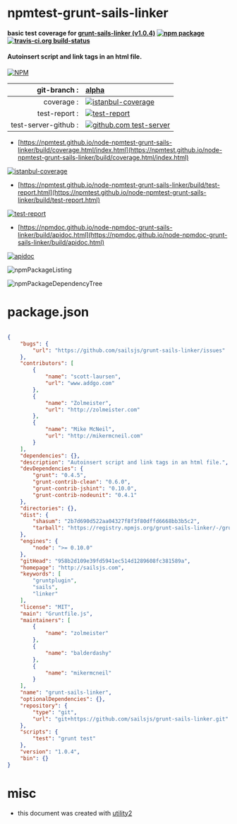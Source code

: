 # npmtest-grunt-sails-linker

#### basic test coverage for  [grunt-sails-linker (v1.0.4)](http://sailsjs.com)  [![npm package](https://img.shields.io/npm/v/npmtest-grunt-sails-linker.svg?style=flat-square)](https://www.npmjs.org/package/npmtest-grunt-sails-linker) [![travis-ci.org build-status](https://api.travis-ci.org/npmtest/node-npmtest-grunt-sails-linker.svg)](https://travis-ci.org/npmtest/node-npmtest-grunt-sails-linker)

#### Autoinsert script and link tags in an html file.

[![NPM](https://nodei.co/npm/grunt-sails-linker.png?downloads=true&downloadRank=true&stars=true)](https://www.npmjs.com/package/grunt-sails-linker)

| git-branch : | [alpha](https://github.com/npmtest/node-npmtest-grunt-sails-linker/tree/alpha)|
|--:|:--|
| coverage : | [![istanbul-coverage](https://npmtest.github.io/node-npmtest-grunt-sails-linker/build/coverage.badge.svg)](https://npmtest.github.io/node-npmtest-grunt-sails-linker/build/coverage.html/index.html)|
| test-report : | [![test-report](https://npmtest.github.io/node-npmtest-grunt-sails-linker/build/test-report.badge.svg)](https://npmtest.github.io/node-npmtest-grunt-sails-linker/build/test-report.html)|
| test-server-github : | [![github.com test-server](https://npmtest.github.io/node-npmtest-grunt-sails-linker/GitHub-Mark-32px.png)](https://npmtest.github.io/node-npmtest-grunt-sails-linker/build/app/index.html) | | build-artifacts : | [![build-artifacts](https://npmtest.github.io/node-npmtest-grunt-sails-linker/glyphicons_144_folder_open.png)](https://github.com/npmtest/node-npmtest-grunt-sails-linker/tree/gh-pages/build)|

- [https://npmtest.github.io/node-npmtest-grunt-sails-linker/build/coverage.html/index.html](https://npmtest.github.io/node-npmtest-grunt-sails-linker/build/coverage.html/index.html)

[![istanbul-coverage](https://npmtest.github.io/node-npmtest-grunt-sails-linker/build/screenCapture.buildCi.browser.%252Ftmp%252Fbuild%252Fcoverage.lib.html.png)](https://npmtest.github.io/node-npmtest-grunt-sails-linker/build/coverage.html/index.html)

- [https://npmtest.github.io/node-npmtest-grunt-sails-linker/build/test-report.html](https://npmtest.github.io/node-npmtest-grunt-sails-linker/build/test-report.html)

[![test-report](https://npmtest.github.io/node-npmtest-grunt-sails-linker/build/screenCapture.buildCi.browser.%252Ftmp%252Fbuild%252Ftest-report.html.png)](https://npmtest.github.io/node-npmtest-grunt-sails-linker/build/test-report.html)

- [https://npmdoc.github.io/node-npmdoc-grunt-sails-linker/build/apidoc.html](https://npmdoc.github.io/node-npmdoc-grunt-sails-linker/build/apidoc.html)

[![apidoc](https://npmdoc.github.io/node-npmdoc-grunt-sails-linker/build/screenCapture.buildCi.browser.%252Ftmp%252Fbuild%252Fapidoc.html.png)](https://npmdoc.github.io/node-npmdoc-grunt-sails-linker/build/apidoc.html)

![npmPackageListing](https://npmtest.github.io/node-npmtest-grunt-sails-linker/build/screenCapture.npmPackageListing.svg)

![npmPackageDependencyTree](https://npmtest.github.io/node-npmtest-grunt-sails-linker/build/screenCapture.npmPackageDependencyTree.svg)



# package.json

```json

{
    "bugs": {
        "url": "https://github.com/sailsjs/grunt-sails-linker/issues"
    },
    "contributors": [
        {
            "name": "scott-laursen",
            "url": "www.addgo.com"
        },
        {
            "name": "Zolmeister",
            "url": "http://zolmeister.com"
        },
        {
            "name": "Mike McNeil",
            "url": "http://mikermcneil.com"
        }
    ],
    "dependencies": {},
    "description": "Autoinsert script and link tags in an html file.",
    "devDependencies": {
        "grunt": "0.4.5",
        "grunt-contrib-clean": "0.6.0",
        "grunt-contrib-jshint": "0.10.0",
        "grunt-contrib-nodeunit": "0.4.1"
    },
    "directories": {},
    "dist": {
        "shasum": "2b7d690d522aa04327f8f3f80dffd6668bb3b5c2",
        "tarball": "https://registry.npmjs.org/grunt-sails-linker/-/grunt-sails-linker-1.0.4.tgz"
    },
    "engines": {
        "node": ">= 0.10.0"
    },
    "gitHead": "958b2d109e39fd5941ec514d1289608fc381589a",
    "homepage": "http://sailsjs.com",
    "keywords": [
        "gruntplugin",
        "sails",
        "linker"
    ],
    "license": "MIT",
    "main": "Gruntfile.js",
    "maintainers": [
        {
            "name": "zolmeister"
        },
        {
            "name": "balderdashy"
        },
        {
            "name": "mikermcneil"
        }
    ],
    "name": "grunt-sails-linker",
    "optionalDependencies": {},
    "repository": {
        "type": "git",
        "url": "git+https://github.com/sailsjs/grunt-sails-linker.git"
    },
    "scripts": {
        "test": "grunt test"
    },
    "version": "1.0.4",
    "bin": {}
}
```



# misc
- this document was created with [utility2](https://github.com/kaizhu256/node-utility2)
